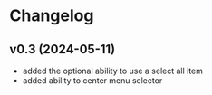 # Changelog

## v0.3 (2024-05-11)
- added the optional ability to use a select all item
- added ability to center menu selector